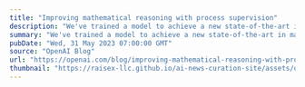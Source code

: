 ```yaml
---
title: "Improving mathematical reasoning with process supervision"
description: "We've trained a model to achieve a new state-of-the-art in mathematical problem solving by rewarding each correct step of reasoning (“process supervision”) instead of simply rewarding the correct final answer (“outcome supervision”). In addition to boosting performance relative to outcome supervision, process supervision also has an important alignment benefit: it directly trains the model to produce a chain-of-thought that is endorsed by humans."
summary: "We've trained a model to achieve a new state-of-the-art in mathematical problem solving by rewarding each correct step of reasoning (“process supervision”) instead of simply rewarding the correct final answer (“outcome supervision”). In addition to boosting performance relative to outcome supervision, process supervision also has an important alignment benefit: it directly trains the model to produce a chain-of-thought that is endorsed by humans."
pubDate: "Wed, 31 May 2023 07:00:00 GMT"
source: "OpenAI Blog"
url: "https://openai.com/blog/improving-mathematical-reasoning-with-process-supervision"
thumbnail: "https://raisex-llc.github.io/ai-news-curation-site/assets/openai_logo.png"
---
```


